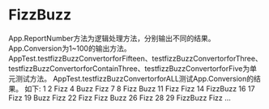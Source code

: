 # FizzBuzz
App.ReportNumber方法为逻辑处理方法，分别输出不同的结果。
App.Conversion为1~100的输出方法。
AppTest.testfizzBuzzConvertorforFifteen、testfizzBuzzConvertorforThree、testfizzBuzzConvertorforContainThree、testfizzBuzzConvertorforFive为单元测试方法。
AppTest.testfizzBuzzConvertorforALL测试App.Conversion的结果。
如下:
1
2
Fizz
4
Buzz
Fizz
7
8
Fizz
Buzz
11
Fizz
Fizz
14
FizzBuzz
16
17
Fizz
19
Buzz
Fizz
22
Fizz
Fizz
Buzz
26
Fizz
28
29
FizzBuzz
Fizz
...
